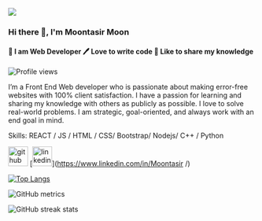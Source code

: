 ![](https://i.pinimg.com/originals/68/f3/ff/68f3ff8ddc1699f6234abee4e1d58dd9.gif)
### Hi there 👋, I'm Moontasir Moon

#### 👑 I am Web Developer  🖊️ Love to write code  🎤 Like to share my knowledge

![Profile views](https://gpvc.arturio.dev/Moon-Tasir)  

I’m a Front End Web developer who is passionate about making error-free websites with 100% client satisfaction. I have a passion for learning and sharing my knowledge with others as publicly as possible. I love to solve real-world problems. I am strategic, goal-oriented, and always work with an end goal in mind.


Skills:  REACT / JS / HTML / CSS/ Bootstrap/ Nodejs/ C++ / Python



[<img src='https://cdn.jsdelivr.net/npm/simple-icons@3.0.1/icons/github.svg' alt='github' height='40'>](https://github.com/Moon-Tasir)  [<img src='https://cdn.jsdelivr.net/npm/simple-icons@3.0.1/icons/linkedin.svg' alt='linkedin' height='40'>](https://www.linkedin.com/in/Moontasir /)  

[![Top Langs](https://github-readme-stats.vercel.app/api/top-langs/?username=Moon-Tasir)](https://github.com/anuraghazra/github-readme-stats)

![GitHub metrics](https://metrics.lecoq.io/Moon-Tasir)  

![GitHub streak stats](https://github-readme-streak-stats.herokuapp.com/?user=Moon-Tasir)  

